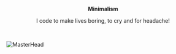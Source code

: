 <div align="center">
    <p> <b> Minimalism </b> </p>
    <p> I code to make lives boring, to cry and for headache! </p>
</div>

<br/>

![MasterHead](https://developers.giphy.com/branch/master/static/api-512d36c09662682717108a38bbb5c57d.gif)
